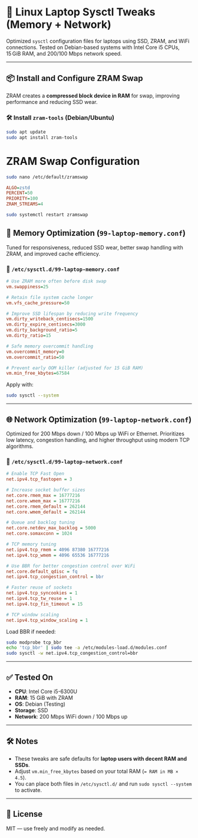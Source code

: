 
# 🚀 Linux Laptop Sysctl Tweaks (Memory + Network)

Optimized `sysctl` configuration files for laptops using SSD, ZRAM, and WiFi connections. Tested on Debian-based systems with Intel Core i5 CPUs, 15 GiB RAM, and 200/100 Mbps network speed.

---
## 📦 Install and Configure ZRAM Swap

ZRAM creates a **compressed block device in RAM** for swap, improving performance and reducing SSD wear.

### 🛠️ Install `zram-tools` (Debian/Ubuntu)
```bash
sudo apt update
sudo apt install zram-tools
```
# ZRAM Swap Configuration
```bash
sudo nano /etc/default/zramswap
```
```ini
ALGO=zstd
PERCENT=50
PRIORITY=100
ZRAM_STREAMS=4
```
```bash
sudo systemctl restart zramswap
```

## 🧠 Memory Optimization (`99-laptop-memory.conf`)

Tuned for responsiveness, reduced SSD wear, better swap handling with ZRAM, and improved cache efficiency.

### 📂 `/etc/sysctl.d/99-laptop-memory.conf`

```ini
# Use ZRAM more often before disk swap
vm.swappiness=25

# Retain file system cache longer
vm.vfs_cache_pressure=50

# Improve SSD lifespan by reducing write frequency
vm.dirty_writeback_centisecs=1500
vm.dirty_expire_centisecs=3000
vm.dirty_background_ratio=5
vm.dirty_ratio=15

# Safe memory overcommit handling
vm.overcommit_memory=0
vm.overcommit_ratio=50

# Prevent early OOM killer (adjusted for 15 GiB RAM)
vm.min_free_kbytes=67584
````

Apply with:

```bash
sudo sysctl --system
```

---

## 🌐 Network Optimization (`99-laptop-network.conf`)

Optimized for 200 Mbps down / 100 Mbps up WiFi or Ethernet. Prioritizes low latency, congestion handling, and higher throughput using modern TCP algorithms.

### 📂 `/etc/sysctl.d/99-laptop-network.conf`

```ini
# Enable TCP Fast Open
net.ipv4.tcp_fastopen = 3

# Increase socket buffer sizes
net.core.rmem_max = 16777216
net.core.wmem_max = 16777216
net.core.rmem_default = 262144
net.core.wmem_default = 262144

# Queue and backlog tuning
net.core.netdev_max_backlog = 5000
net.core.somaxconn = 1024

# TCP memory tuning
net.ipv4.tcp_rmem = 4096 87380 16777216
net.ipv4.tcp_wmem = 4096 65536 16777216

# Use BBR for better congestion control over WiFi
net.core.default_qdisc = fq
net.ipv4.tcp_congestion_control = bbr

# Faster reuse of sockets
net.ipv4.tcp_syncookies = 1
net.ipv4.tcp_tw_reuse = 1
net.ipv4.tcp_fin_timeout = 15

# TCP window scaling
net.ipv4.tcp_window_scaling = 1
```

Load BBR if needed:

```bash
sudo modprobe tcp_bbr
echo 'tcp_bbr' | sudo tee -a /etc/modules-load.d/modules.conf
sudo sysctl -w net.ipv4.tcp_congestion_control=bbr
```

---

## ✅ Tested On

* **CPU**: Intel Core i5-6300U
* **RAM**: 15 GiB with ZRAM
* **OS**: Debian (Testing)
* **Storage**: SSD
* **Network**: 200 Mbps WiFi down / 100 Mbps up

---

## 🛠️ Notes

* These tweaks are safe defaults for **laptop users with decent RAM and SSDs**.
* Adjust `vm.min_free_kbytes` based on your total RAM (`= RAM in MB × 4.5`).
* You can place both files in `/etc/sysctl.d/` and run `sudo sysctl --system` to activate.

---

## 📜 License

MIT — use freely and modify as needed.

